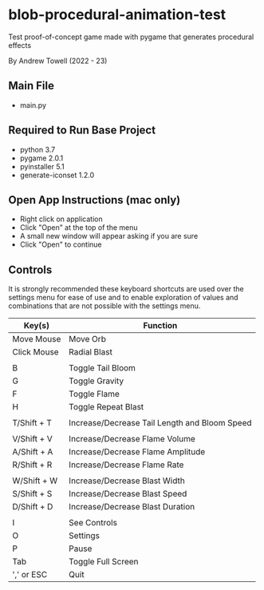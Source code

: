 # blob-procedural-animation-test
Test proof-of-concept game made with pygame that generates procedural effects

By Andrew Towell (2022 - 23)

## Main File
- main.py

## Required to Run Base Project
- python 3.7
- pygame 2.0.1
- pyinstaller 5.1
- generate-iconset 1.2.0

## Open App Instructions (mac only)
- Right click on application
- Click "Open" at the top of the menu
- A small new window will appear asking if you are sure
- Click "Open" to continue

## Controls
It is strongly recommended these keyboard shortcuts are used over the settings menu for ease of use and
to enable exploration of values and combinations that are not possible with the settings menu.

| Key(s)      | Function                                      |
|-------------|-----------------------------------------------|
| Move Mouse  | Move Orb                                      |
| Click Mouse | Radial Blast                                  |
|             |                                               |
| B           | Toggle Tail Bloom                             |
| G           | Toggle Gravity                                |
| F           | Toggle Flame                                  |
| H           | Toggle Repeat Blast                           |
|             |                                               |
| T/Shift + T | Increase/Decrease Tail Length and Bloom Speed |
|             |                                               |
| V/Shift + V | Increase/Decrease Flame Volume                |
| A/Shift + A | Increase/Decrease Flame Amplitude             |
| R/Shift + R | Increase/Decrease Flame Rate                  |
|             |                                               |
| W/Shift + W | Increase/Decrease Blast Width                 |
| S/Shift + S | Increase/Decrease Blast Speed                 |
| D/Shift + D | Increase/Decrease Blast Duration              |
|             |                                               |
| I           | See Controls                                  |
| O           | Settings                                      |
| P           | Pause                                         |
| Tab         | Toggle Full Screen                            |
| ',' or ESC  | Quit                                          |
